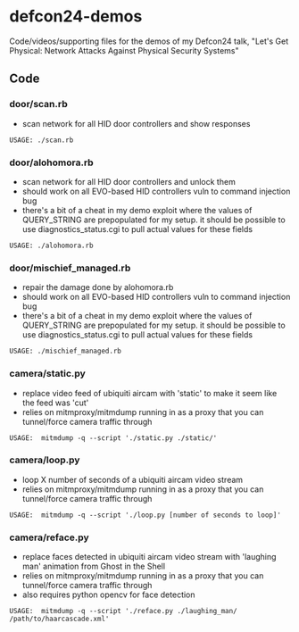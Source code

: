 # defcon24-demos
Code/videos/supporting files for the demos of my Defcon24 talk, "Let's Get Physical: Network Attacks Against Physical Security Systems"

## Code
### door/scan.rb
* scan network for all HID door controllers and show responses
```
USAGE: ./scan.rb
```
### door/alohomora.rb
* scan network for all HID door controllers and unlock them
* should work on all EVO-based HID controllers vuln to command injection bug
* there's a bit of a cheat in my demo exploit where the values of QUERY_STRING are prepopulated for my setup. it should be possible to use diagnostics_status.cgi to pull actual values for these fields
```
USAGE: ./alohomora.rb
```
### door/mischief_managed.rb
* repair the damage done by alohomora.rb
* should work on all EVO-based HID controllers vuln to command injection bug
* there's a bit of a cheat in my demo exploit where the values of QUERY_STRING are prepopulated for my setup. it should be possible to use diagnostics_status.cgi to pull actual values for these fields
```
USAGE: ./mischief_managed.rb
```
### camera/static.py
* replace video feed of ubiquiti aircam with 'static' to make it seem like the feed was 'cut'
* relies on mitmproxy/mitmdump running in as a proxy that you can tunnel/force camera traffic through
```
USAGE:  mitmdump -q --script './static.py ./static/'
```
### camera/loop.py
* loop X number of seconds of a ubiquiti aircam video stream
* relies on mitmproxy/mitmdump running in as a proxy that you can tunnel/force camera traffic through
```
USAGE:  mitmdump -q --script './loop.py [number of seconds to loop]'
```
### camera/reface.py
* replace faces detected in ubiquiti aircam video stream with 'laughing man' animation from Ghost in the Shell
* relies on mitmproxy/mitmdump running in as a proxy that you can tunnel/force camera traffic through
* also requires python opencv for face detection
```
USAGE:  mitmdump -q --script './reface.py ./laughing_man/ /path/to/haarcascade.xml'
```

